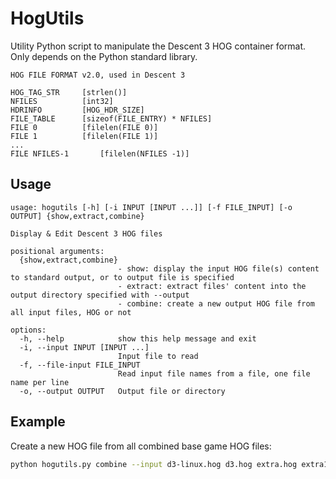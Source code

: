 # HogUtils

Utility Python script to manipulate the Descent 3 HOG container format. Only depends on the Python standard library.

```
HOG FILE FORMAT v2.0, used in Descent 3

HOG_TAG_STR		[strlen()]
NFILES			[int32]
HDRINFO			[HOG_HDR_SIZE]
FILE_TABLE		[sizeof(FILE_ENTRY) * NFILES]
FILE 0			[filelen(FILE 0)]
FILE 1			[filelen(FILE 1)]
...
FILE NFILES-1		[filelen(NFILES -1)]
```

## Usage

```
usage: hogutils [-h] [-i INPUT [INPUT ...]] [-f FILE_INPUT] [-o OUTPUT] {show,extract,combine}

Display & Edit Descent 3 HOG files

positional arguments:
  {show,extract,combine}
                        - show: display the input HOG file(s) content to standard output, or to output file is specified
                        - extract: extract files' content into the output directory specified with --output
                        - combine: create a new output HOG file from all input files, HOG or not

options:
  -h, --help            show this help message and exit
  -i, --input INPUT [INPUT ...]
                        Input file to read
  -f, --file-input FILE_INPUT
                        Read input file names from a file, one file name per line
  -o, --output OUTPUT   Output file or directory
```
## Example

Create a new HOG file from all combined base game HOG files:

```bash
python hogutils.py combine --input d3-linux.hog d3.hog extra.hog extra1.hog extra13.hog ppics.hog --output combined.hog
```
